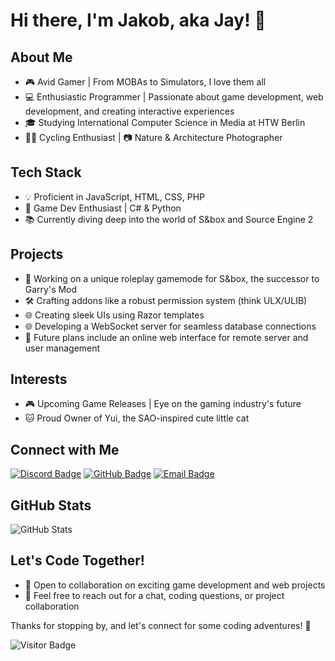 # Hi there, I'm Jakob, aka Jay! 👋

## About Me
- 🎮 Avid Gamer | From MOBAs to Simulators, I love them all
- 💻 Enthusiastic Programmer | Passionate about game development, web development, and creating interactive experiences
- 🎓 Studying International Computer Science in Media at HTW Berlin
- 🚴‍♂️ Cycling Enthusiast | 📷 Nature & Architecture Photographer

## Tech Stack
- 💡 Proficient in JavaScript, HTML, CSS, PHP
- 👾 Game Dev Enthusiast | C# & Python
- 📚 Currently diving deep into the world of S&box and Source Engine 2

## Projects
- 🔧 Working on a unique roleplay gamemode for S&box, the successor to Garry's Mod
- 🛠️ Crafting addons like a robust permission system (think ULX/ULIB)
- 🌐 Creating sleek UIs using Razor templates
- 🌐 Developing a WebSocket server for seamless database connections
- 🔮 Future plans include an online web interface for remote server and user management

## Interests
- 🎮 Upcoming Game Releases | Eye on the gaming industry's future
- 🐱 Proud Owner of Yui, the SAO-inspired cute little cat

## Connect with Me
[![Discord Badge](https://img.shields.io/badge/Discord-eee_js-blue?style=flat-square&logo=Discord&logoColor=white&link=https://discordapp.com/users/eee_js)](https://discordapp.com/users/eee_js)
[![GitHub Badge](https://img.shields.io/badge/GitHub-weilwegenlogik-black?style=flat-square&logo=GitHub&logoColor=white&link=https://github.com/weilwegenlogik)](https://github.com/weilwegenlogik)
[![Email Badge](https://img.shields.io/badge/Email-jay%40acidicspace.com-red?style=flat-square&link=mailto:jay@acidicspace.com)](mailto:jay@acidicspace.com)

## GitHub Stats
![GitHub Stats](https://github-readme-stats.vercel.app/api?username=weilwegenlogik&show_icons=true&theme=dark)

## Let's Code Together!
- 🤝 Open to collaboration on exciting game development and web projects
- 💌 Feel free to reach out for a chat, coding questions, or project collaboration

Thanks for stopping by, and let's connect for some coding adventures! 🚀

![Visitor Badge](https://visitor-badge.laobi.icu/badge?page_id=weilwegenlogik.weilwegenlogik)
